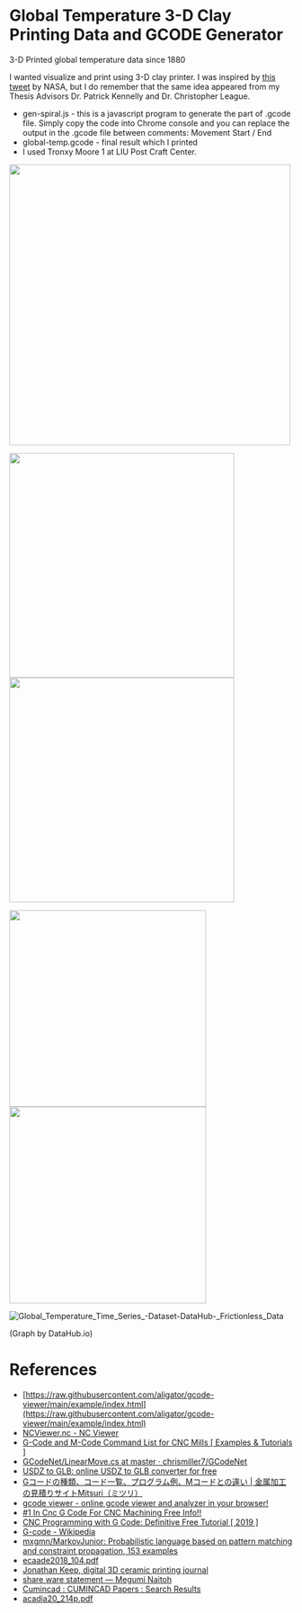# Global Temperature 3-D Clay Printing Data and GCODE Generator
3-D Printed global temperature data since 1880

I wanted visualize and print using 3-D clay printer. I was inspired by [this tweet](https://twitter.com/nasaclimate/status/1504197492572712960?lang=en) by NASA, but I do remember that the same idea appeared from my Thesis Advisors Dr. Patrick Kennelly and Dr. Christopher League.

- gen-spiral.js - this is a javascript program to generate the part of .gcode file. Simply copy the code into Chrome console and you can replace the output in the .gcode file between comments: Movement Start / End
- global-temp.gcode - final result which I printed
- I used Tronxy Moore 1 at LIU Post Craft Center.



<img src=https://user-images.githubusercontent.com/396816/196073327-aff6ee43-73f1-4af5-97ff-155fa923264b.gif width=500px>

<img src=https://user-images.githubusercontent.com/396816/196073332-a069b5dd-8024-4176-a881-4b30cf9176e4.jpg height=400px><img src=https://user-images.githubusercontent.com/396816/197350671-7e9a2e1c-5022-4825-8240-f362c097894c.jpg height=400px>

<img src=https://user-images.githubusercontent.com/396816/196073314-f1b9e8d1-9be8-45f0-b4c2-87dc2a664b63.jpg height=350px><img src=https://user-images.githubusercontent.com/396816/196073361-5bf49684-c439-4552-bab0-919486468e4f.gif height=350px>

![Global_Temperature_Time_Series_-_Dataset_-_DataHub_-_Frictionless_Data](https://user-images.githubusercontent.com/396816/196149776-6ec51592-e283-4468-ab7c-f8632eb4ed55.jpg)

(Graph by DataHub.io)

# References


- [https://raw.githubusercontent.com/aligator/gcode-viewer/main/example/index.html](https://raw.githubusercontent.com/aligator/gcode-viewer/main/example/index.html)
- [NCViewer.nc - NC Viewer](https://ncviewer.com/)
- [G-Code and M-Code Command List for CNC Mills [ Examples & Tutorials ]](https://www.cnccookbook.com/g-code-m-code-command-list-cnc-mills/)
- [GCodeNet/LinearMove.cs at master · chrismiller7/GCodeNet](https://github.com/chrismiller7/GCodeNet/blob/master/GCodeNet/Commands/G/LinearMove.cs)
- [USDZ to GLB: online USDZ to GLB converter for free](https://products.aspose.app/3d/conversion/usdz-to-glb)
- [Gコードの種類、コード一覧、プログラム例、Mコードとの違い | 金属加工の見積りサイトMitsuri（ミツリ）](https://mitsu-ri.net/articles/g-code)
- [gcode viewer - online gcode viewer and analyzer in your browser!](https://gcode.ws/#)
- [#1 In Cnc G Code For CNC Machining Free Info!!](https://carlsonmfg.com/cnc-g-code-m-code-programming/)
- [CNC Programming with G Code: Definitive Free Tutorial [ 2019 ]](https://www.cnccookbook.com/cnc-programming-g-code/)
- [G-code - Wikipedia](https://en.wikipedia.org/wiki/G-code#G91)
- [mxgmn/MarkovJunior: Probabilistic language based on pattern matching and constraint propagation, 153 examples](https://github.com/mxgmn/MarkovJunior)
- [ecaade2018_104.pdf](http://papers.cumincad.org/data/works/att/ecaade2018_104.pdf)
- [Jonathan Keep, digital 3D ceramic printing journal](http://www.keep-art.co.uk/journal_1.html)
- [share ware statement — Megumi Naitoh](http://www.meguminaitoh.com/shareware)
- [Cumincad : CUMINCAD Papers : Search Results](http://papers.cumincad.org/cgi-bin/works/Search?search=Casa+Covida&x=12&y=10)
- [acadia20_214p.pdf](http://papers.cumincad.org/data/works/att/acadia20_214p.pdf)

